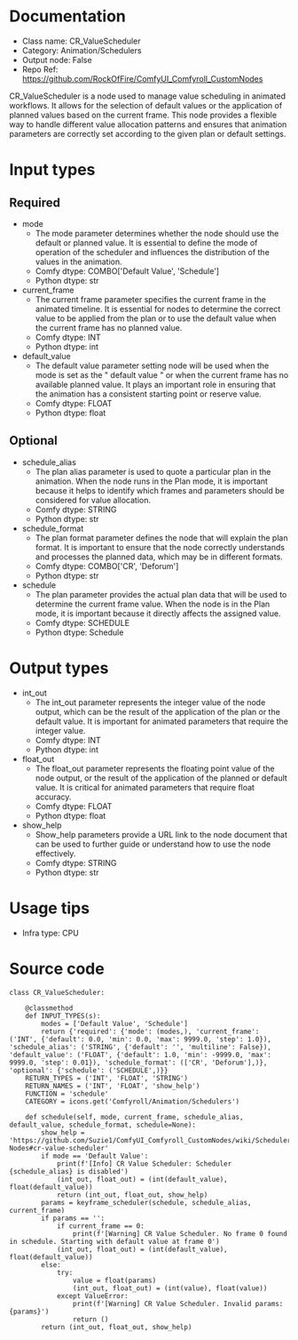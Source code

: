 # Documentation
- Class name: CR_ValueScheduler
- Category: Animation/Schedulers
- Output node: False
- Repo Ref: https://github.com/RockOfFire/ComfyUI_Comfyroll_CustomNodes

CR_ValueScheduler is a node used to manage value scheduling in animated workflows. It allows for the selection of default values or the application of planned values based on the current frame. This node provides a flexible way to handle different value allocation patterns and ensures that animation parameters are correctly set according to the given plan or default settings.

# Input types
## Required
- mode
    - The mode parameter determines whether the node should use the default or planned value. It is essential to define the mode of operation of the scheduler and influences the distribution of the values in the animation.
    - Comfy dtype: COMBO['Default Value', 'Schedule']
    - Python dtype: str
- current_frame
    - The current frame parameter specifies the current frame in the animated timeline. It is essential for nodes to determine the correct value to be applied from the plan or to use the default value when the current frame has no planned value.
    - Comfy dtype: INT
    - Python dtype: int
- default_value
    - The default value parameter setting node will be used when the mode is set as the " default value " or when the current frame has no available planned value. It plays an important role in ensuring that the animation has a consistent starting point or reserve value.
    - Comfy dtype: FLOAT
    - Python dtype: float
## Optional
- schedule_alias
    - The plan alias parameter is used to quote a particular plan in the animation. When the node runs in the Plan mode, it is important because it helps to identify which frames and parameters should be considered for value allocation.
    - Comfy dtype: STRING
    - Python dtype: str
- schedule_format
    - The plan format parameter defines the node that will explain the plan format. It is important to ensure that the node correctly understands and processes the planned data, which may be in different formats.
    - Comfy dtype: COMBO['CR', 'Deforum']
    - Python dtype: str
- schedule
    - The plan parameter provides the actual plan data that will be used to determine the current frame value. When the node is in the Plan mode, it is important because it directly affects the assigned value.
    - Comfy dtype: SCHEDULE
    - Python dtype: Schedule

# Output types
- int_out
    - The int_out parameter represents the integer value of the node output, which can be the result of the application of the plan or the default value. It is important for animated parameters that require the integer value.
    - Comfy dtype: INT
    - Python dtype: int
- float_out
    - The float_out parameter represents the floating point value of the node output, or the result of the application of the planned or default value. It is critical for animated parameters that require float accuracy.
    - Comfy dtype: FLOAT
    - Python dtype: float
- show_help
    - Show_help parameters provide a URL link to the node document that can be used to further guide or understand how to use the node effectively.
    - Comfy dtype: STRING
    - Python dtype: str

# Usage tips
- Infra type: CPU

# Source code
```
class CR_ValueScheduler:

    @classmethod
    def INPUT_TYPES(s):
        modes = ['Default Value', 'Schedule']
        return {'required': {'mode': (modes,), 'current_frame': ('INT', {'default': 0.0, 'min': 0.0, 'max': 9999.0, 'step': 1.0}), 'schedule_alias': ('STRING', {'default': '', 'multiline': False}), 'default_value': ('FLOAT', {'default': 1.0, 'min': -9999.0, 'max': 9999.0, 'step': 0.01}), 'schedule_format': (['CR', 'Deforum'],)}, 'optional': {'schedule': ('SCHEDULE',)}}
    RETURN_TYPES = ('INT', 'FLOAT', 'STRING')
    RETURN_NAMES = ('INT', 'FLOAT', 'show_help')
    FUNCTION = 'schedule'
    CATEGORY = icons.get('Comfyroll/Animation/Schedulers')

    def schedule(self, mode, current_frame, schedule_alias, default_value, schedule_format, schedule=None):
        show_help = 'https://github.com/Suzie1/ComfyUI_Comfyroll_CustomNodes/wiki/Scheduler-Nodes#cr-value-scheduler'
        if mode == 'Default Value':
            print(f'[Info] CR Value Scheduler: Scheduler {schedule_alias} is disabled')
            (int_out, float_out) = (int(default_value), float(default_value))
            return (int_out, float_out, show_help)
        params = keyframe_scheduler(schedule, schedule_alias, current_frame)
        if params == '':
            if current_frame == 0:
                print(f'[Warning] CR Value Scheduler. No frame 0 found in schedule. Starting with default value at frame 0')
            (int_out, float_out) = (int(default_value), float(default_value))
        else:
            try:
                value = float(params)
                (int_out, float_out) = (int(value), float(value))
            except ValueError:
                print(f'[Warning] CR Value Scheduler. Invalid params: {params}')
                return ()
        return (int_out, float_out, show_help)
```